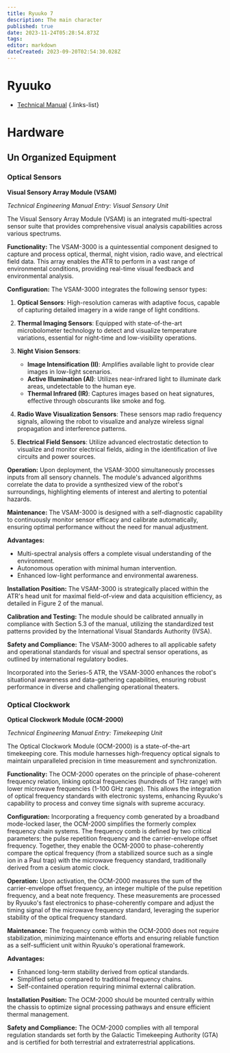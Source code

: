 ```yaml
---
title: Ryuuko 7
description: The main character
published: true
date: 2023-11-24T05:28:54.873Z
tags: 
editor: markdown
dateCreated: 2023-09-20T02:54:30.028Z
---
```


# Ryuuko

- [Technical Manual](/reference/character/aelorian/ryuuko/manual)
{.links-list}





# Hardware

## Un Organized Equipment

### Optical Sensors
**Visual Sensory Array Module (VSAM)**

*Technical Engineering Manual Entry: Visual Sensory Unit*

The Visual Sensory Array Module (VSAM) is an integrated multi-spectral sensor suite that provides comprehensive visual analysis capabilities across various spectrums.

**Functionality:**
The VSAM-3000 is a quintessential component designed to capture and process optical, thermal, night vision, radio wave, and electrical field data. This array enables the ATR to perform in a vast range of environmental conditions, providing real-time visual feedback and environmental analysis.

**Configuration:**
The VSAM-3000 integrates the following sensor types:

1. **Optical Sensors**: High-resolution cameras with adaptive focus, capable of capturing detailed imagery in a wide range of light conditions.

2. **Thermal Imaging Sensors**: Equipped with state-of-the-art microbolometer technology to detect and visualize temperature variations, essential for night-time and low-visibility operations.

3. **Night Vision Sensors**:
   - **Image Intensification (II)**: Amplifies available light to provide clear images in low-light scenarios.
   - **Active Illumination (AI)**: Utilizes near-infrared light to illuminate dark areas, undetectable to the human eye.
   - **Thermal Infrared (IR)**: Captures images based on heat signatures, effective through obscurants like smoke and fog.

4. **Radio Wave Visualization Sensors**: These sensors map radio frequency signals, allowing the robot to visualize and analyze wireless signal propagation and interference patterns.

5. **Electrical Field Sensors**: Utilize advanced electrostatic detection to visualize and monitor electrical fields, aiding in the identification of live circuits and power sources.

**Operation:**
Upon deployment, the VSAM-3000 simultaneously processes inputs from all sensory channels. The module's advanced algorithms correlate the data to provide a synthesized view of the robot's surroundings, highlighting elements of interest and alerting to potential hazards.

**Maintenance:**
The VSAM-3000 is designed with a self-diagnostic capability to continuously monitor sensor efficacy and calibrate automatically, ensuring optimal performance without the need for manual adjustment.

**Advantages:**
- Multi-spectral analysis offers a complete visual understanding of the environment.
- Autonomous operation with minimal human intervention.
- Enhanced low-light performance and environmental awareness.

**Installation Position:**
The VSAM-3000 is strategically placed within the ATR's head unit for maximal field-of-view and data acquisition efficiency, as detailed in Figure 2 of the manual.

**Calibration and Testing:**
The module should be calibrated annually in compliance with Section 5.3 of the manual, utilizing the standardized test patterns provided by the International Visual Standards Authority (IVSA).

**Safety and Compliance:**
The VSAM-3000 adheres to all applicable safety and operational standards for visual and spectral sensor operations, as outlined by international regulatory bodies.

Incorporated into the Series-5 ATR, the VSAM-3000 enhances the robot's situational awareness and data-gathering capabilities, ensuring robust performance in diverse and challenging operational theaters.

### Optical Clockwork
**Optical Clockwork Module (OCM-2000)**

*Technical Engineering Manual Entry: Timekeeping Unit*

The Optical Clockwork Module (OCM-2000) is a state-of-the-art timekeeping core. This module harnesses high-frequency optical signals to maintain unparalleled precision in time measurement and synchronization.

**Functionality:**
The OCM-2000 operates on the principle of phase-coherent frequency relation, linking optical frequencies (hundreds of THz range) with lower microwave frequencies (1-100 GHz range). This allows the integration of optical frequency standards with electronic systems, enhancing Ryuuko's capability to process and convey time signals with supreme accuracy.

**Configuration:**
Incorporating a frequency comb generated by a broadband mode-locked laser, the OCM-2000 simplifies the formerly complex frequency chain systems. The frequency comb is defined by two critical parameters: the pulse repetition frequency and the carrier-envelope offset frequency. Together, they enable the OCM-2000 to phase-coherently compare the optical frequency (from a stabilized source such as a single ion in a Paul trap) with the microwave frequency standard, traditionally derived from a cesium atomic clock.

**Operation:**
Upon activation, the OCM-2000 measures the sum of the carrier-envelope offset frequency, an integer multiple of the pulse repetition frequency, and a beat note frequency. These measurements are processed by Ryuuko's fast electronics to phase-coherently compare and adjust the timing signal of the microwave frequency standard, leveraging the superior stability of the optical frequency standard.

**Maintenance:**
The frequency comb within the OCM-2000 does not require stabilization, minimizing maintenance efforts and ensuring reliable function as a self-sufficient unit within Ryuuko's operational framework.

**Advantages:**
- Enhanced long-term stability derived from optical standards.
- Simplified setup compared to traditional frequency chains.
- Self-contained operation requiring minimal external calibration.

**Installation Position:**
The OCM-2000 should be mounted centrally within the chassis to optimize signal processing pathways and ensure efficient thermal management.

**Safety and Compliance:**
The OCM-2000 complies with all temporal regulation standards set forth by the Galactic Timekeeping Authority (GTA) and is certified for both terrestrial and extraterrestrial applications.